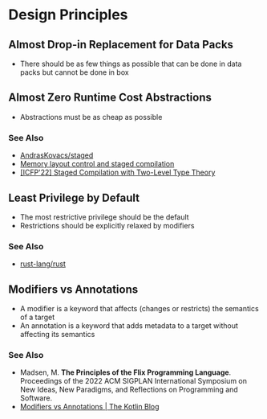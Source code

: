 # Design Principles

## Almost Drop-in Replacement for Data Packs

* There should be as few things as possible that can be done in data packs but cannot be done in box

## Almost Zero Runtime Cost Abstractions

* Abstractions must be as cheap as possible

### See Also

* [AndrasKovacs/staged](https://github.com/AndrasKovacs/staged)
* [Memory layout control and staged compilation](https://youtube.com/playlist?list=PL2ZpyLROj5FNeUJh7m6IB1wTPa75JUTzL)
* [[ICFP'22] Staged Compilation with Two-Level Type Theory](https://youtu.be/0BOQE48_qOM)

## Least Privilege by Default

* The most restrictive privilege should be the default
* Restrictions should be explicitly relaxed by modifiers

### See Also

* [rust-lang/rust](https://github.com/rust-lang/rust)

## Modifiers vs Annotations

* A modifier is a keyword that affects (changes or restricts) the semantics of a target
* An annotation is a keyword that adds metadata to a target without affecting its semantics

### See Also

* Madsen, M. **The Principles of the Flix Programming Language**. Proceedings of the 2022 ACM SIGPLAN International Symposium on New Ideas, New Paradigms, and Reflections on Programming and Software.
* [Modifiers vs Annotations | The Kotlin Blog](https://blog.jetbrains.com/kotlin/2015/08/modifiers-vs-annotations/)
